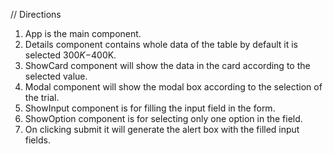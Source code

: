 // Directions

1. App is the main component.
2. Details component contains whole data of the table by default it is selected $300K-$400K.
3. ShowCard component will show the data in the card according to the selected value.
4. Modal component will show the modal box according to the selection of the trial.
5. ShowInput component is for filling the input field in the form.
6. ShowOption component is for selecting only one option in the field.
7. On clicking submit it will generate the alert box with the filled input fields.
